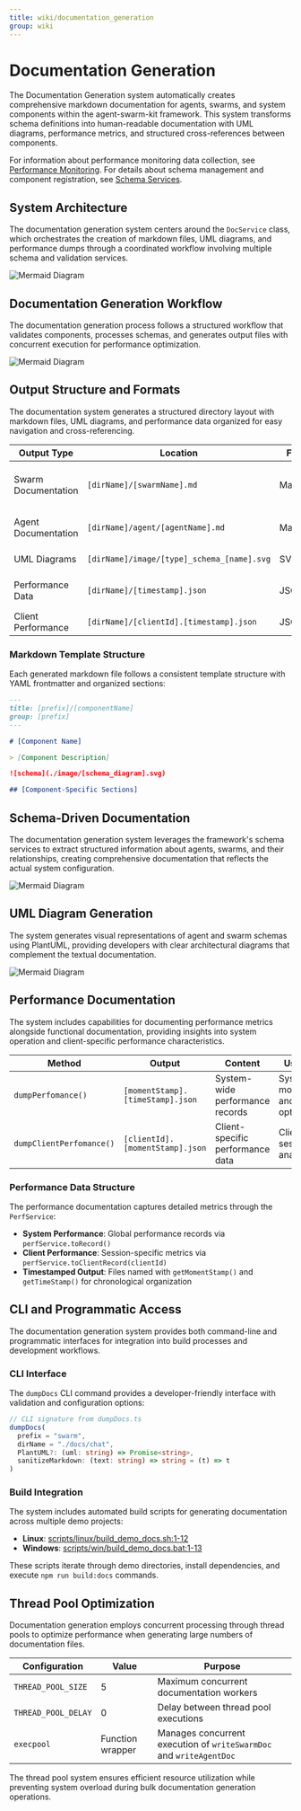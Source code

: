 ```yaml
---
title: wiki/documentation_generation
group: wiki
---
```


# Documentation Generation

The Documentation Generation system automatically creates comprehensive markdown documentation for agents, swarms, and system components within the agent-swarm-kit framework. This system transforms schema definitions into human-readable documentation with UML diagrams, performance metrics, and structured cross-references between components.

For information about performance monitoring data collection, see [Performance Monitoring](#4.2). For details about schema management and component registration, see [Schema Services](#3.2).

## System Architecture

The documentation generation system centers around the `DocService` class, which orchestrates the creation of markdown files, UML diagrams, and performance dumps through a coordinated workflow involving multiple schema and validation services.

![Mermaid Diagram](./diagrams\22_Documentation_Generation_0.svg)

## Documentation Generation Workflow

The documentation generation process follows a structured workflow that validates components, processes schemas, and generates output files with concurrent execution for performance optimization.

![Mermaid Diagram](./diagrams\22_Documentation_Generation_1.svg)

## Output Structure and Formats

The documentation system generates a structured directory layout with markdown files, UML diagrams, and performance data organized for easy navigation and cross-referencing.

| Output Type | Location | Format | Purpose |
|------------|----------|--------|---------|
| Swarm Documentation | `[dirName]/[swarmName].md` | Markdown | Swarm overview with agent lists and policies |
| Agent Documentation | `[dirName]/agent/[agentName].md` | Markdown | Detailed agent configuration and tools |
| UML Diagrams | `[dirName]/image/[type]_schema_[name].svg` | SVG | Visual schema representations |
| Performance Data | `[dirName]/[timestamp].json` | JSON | System performance metrics |
| Client Performance | `[dirName]/[clientId].[timestamp].json` | JSON | Client-specific metrics |

### Markdown Template Structure

Each generated markdown file follows a consistent template structure with YAML frontmatter and organized sections:

```markdown
---
title: [prefix]/[componentName]
group: [prefix]
---

# [Component Name]

> [Component Description]

![schema](./image/[schema_diagram].svg)

## [Component-Specific Sections]
```

## Schema-Driven Documentation

The documentation generation system leverages the framework's schema services to extract structured information about agents, swarms, and their relationships, creating comprehensive documentation that reflects the actual system configuration.

![Mermaid Diagram](./diagrams\22_Documentation_Generation_2.svg)

## UML Diagram Generation

The system generates visual representations of agent and swarm schemas using PlantUML, providing developers with clear architectural diagrams that complement the textual documentation.

![Mermaid Diagram](./diagrams\22_Documentation_Generation_3.svg)

## Performance Documentation

The system includes capabilities for documenting performance metrics alongside functional documentation, providing insights into system operation and client-specific performance characteristics.

| Method | Output | Content | Use Case |
|--------|--------|---------|----------|
| `dumpPerfomance()` | `[momentStamp].[timeStamp].json` | System-wide performance records | System monitoring and optimization |
| `dumpClientPerfomance()` | `[clientId].[momentStamp].json` | Client-specific performance data | Client session analysis |

### Performance Data Structure

The performance documentation captures detailed metrics through the `PerfService`:

- **System Performance**: Global performance records via `perfService.toRecord()`  
- **Client Performance**: Session-specific metrics via `perfService.toClientRecord(clientId)`
- **Timestamped Output**: Files named with `getMomentStamp()` and `getTimeStamp()` for chronological organization

## CLI and Programmatic Access

The documentation generation system provides both command-line and programmatic interfaces for integration into build processes and development workflows.

### CLI Interface

The `dumpDocs` CLI command provides a developer-friendly interface with validation and configuration options:

```typescript
// CLI signature from dumpDocs.ts
dumpDocs(
  prefix = "swarm",
  dirName = "./docs/chat", 
  PlantUML?: (uml: string) => Promise<string>,
  sanitizeMarkdown: (text: string) => string = (t) => t
)
```

### Build Integration

The system includes automated build scripts for generating documentation across multiple demo projects:

- **Linux**: [scripts/linux/build_demo_docs.sh:1-12]()
- **Windows**: [scripts/win/build_demo_docs.bat:1-13]()

These scripts iterate through demo directories, install dependencies, and execute `npm run build:docs` commands.

## Thread Pool Optimization

Documentation generation employs concurrent processing through thread pools to optimize performance when generating large numbers of documentation files.

| Configuration | Value | Purpose |
|---------------|-------|---------|
| `THREAD_POOL_SIZE` | 5 | Maximum concurrent documentation workers |
| `THREAD_POOL_DELAY` | 0 | Delay between thread pool executions |
| `execpool` | Function wrapper | Manages concurrent execution of `writeSwarmDoc` and `writeAgentDoc` |

The thread pool system ensures efficient resource utilization while preventing system overload during bulk documentation generation operations.

